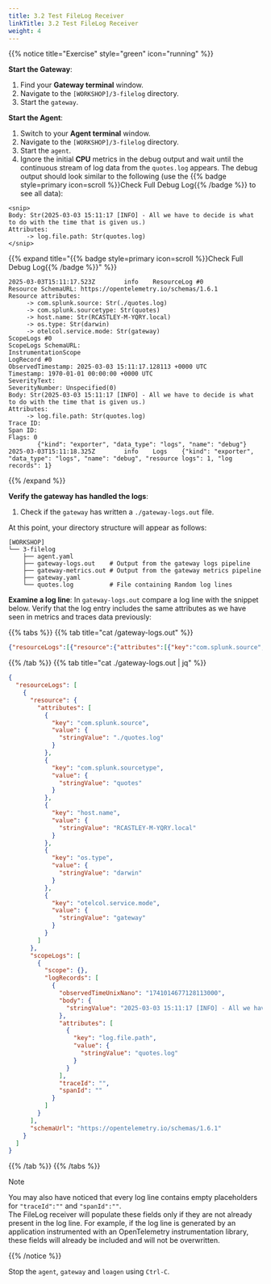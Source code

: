 ```yaml
---
title: 3.2 Test FileLog Receiver
linkTitle: 3.2 Test FileLog Receiver
weight: 4
---
```


{{% notice title="Exercise" style="green" icon="running" %}}

**Start the Gateway**:

1. Find your **Gateway terminal** window.
2. Navigate to the `[WORKSHOP]/3-filelog` directory.
3. Start the `gateway`.

**Start the Agent**:

1. Switch to your **Agent terminal** window.
2. Navigate to the `[WORKSHOP]/3-filelog` directory.
3. Start the `agent`.
4. Ignore the initial **CPU** metrics in the debug output and wait until the continuous stream of log data from the `quotes.log` appears. The debug output should look similar to the following (use the {{% badge style=primary icon=scroll %}}Check Full Debug Log{{% /badge %}} to see all data):

```text
<snip>
Body: Str(2025-03-03 15:11:17 [INFO] - All we have to decide is what to do with the time that is given us.)
Attributes:
     -> log.file.path: Str(quotes.log)
</snip>
```

{{% expand title="{{% badge style=primary icon=scroll %}}Check Full Debug Log{{% /badge %}}" %}}

```text
2025-03-03T15:11:17.523Z        info    ResourceLog #0
Resource SchemaURL: https://opentelemetry.io/schemas/1.6.1
Resource attributes:
     -> com.splunk.source: Str(./quotes.log)
     -> com.splunk.sourcetype: Str(quotes)
     -> host.name: Str(RCASTLEY-M-YQRY.local)
     -> os.type: Str(darwin)
     -> otelcol.service.mode: Str(gateway)
ScopeLogs #0
ScopeLogs SchemaURL:
InstrumentationScope
LogRecord #0
ObservedTimestamp: 2025-03-03 15:11:17.128113 +0000 UTC
Timestamp: 1970-01-01 00:00:00 +0000 UTC
SeverityText:
SeverityNumber: Unspecified(0)
Body: Str(2025-03-03 15:11:17 [INFO] - All we have to decide is what to do with the time that is given us.)
Attributes:
     -> log.file.path: Str(quotes.log)
Trace ID:
Span ID:
Flags: 0
        {"kind": "exporter", "data_type": "logs", "name": "debug"}
2025-03-03T15:11:18.325Z        info    Logs    {"kind": "exporter", "data_type": "logs", "name": "debug", "resource logs": 1, "log records": 1}
```

{{% /expand %}}

**Verify the gateway has handled the logs**:

1. Check if the `gateway` has written a `./gateway-logs.out` file.

At this point, your directory structure will appear as follows:

```text { title="Updated Directory Structure" }
[WORKSHOP]
└── 3-filelog
    ├── agent.yaml
    ├── gateway-logs.out    # Output from the gateway logs pipeline
    ├── gateway-metrics.out # Output from the gateway metrics pipeline
    ├── gateway.yaml
    └── quotes.log          # File containing Random log lines
```

**Examine a log line**: In `gateway-logs.out` compare a log line with the snippet below. Verify that the log entry includes the same attributes as we have seen in metrics and traces data previously:

{{% tabs %}}
{{% tab title="cat /gateway-logs.out" %}}

```json
{"resourceLogs":[{"resource":{"attributes":[{"key":"com.splunk.source","value":{"stringValue":"./quotes.log"}},{"key":"com.splunk.sourcetype","value":{"stringValue":"quotes"}},{"key":"host.name","value":{"stringValue":"RCASTLEY-M-YQRY.local"}},{"key":"os.type","value":{"stringValue":"darwin"}},{"key":"otelcol.service.mode","value":{"stringValue":"gateway"}}]},"scopeLogs":[{"scope":{},"logRecords":[{"observedTimeUnixNano":"1741014677128113000","body":{"stringValue":"2025-03-03 15:11:17 [INFO] - All we have to decide is what to do with the time that is given us."},"attributes":[{"key":"log.file.path","value":{"stringValue":"quotes.log"}}],"traceId":"","spanId":""}]}],"schemaUrl":"https://opentelemetry.io/schemas/1.6.1"}]}
```

{{% /tab %}}
{{% tab title="cat ./gateway-logs.out | jq" %}}

```json
{
  "resourceLogs": [
    {
      "resource": {
        "attributes": [
          {
            "key": "com.splunk.source",
            "value": {
              "stringValue": "./quotes.log"
            }
          },
          {
            "key": "com.splunk.sourcetype",
            "value": {
              "stringValue": "quotes"
            }
          },
          {
            "key": "host.name",
            "value": {
              "stringValue": "RCASTLEY-M-YQRY.local"
            }
          },
          {
            "key": "os.type",
            "value": {
              "stringValue": "darwin"
            }
          },
          {
            "key": "otelcol.service.mode",
            "value": {
              "stringValue": "gateway"
            }
          }
        ]
      },
      "scopeLogs": [
        {
          "scope": {},
          "logRecords": [
            {
              "observedTimeUnixNano": "1741014677128113000",
              "body": {
                "stringValue": "2025-03-03 15:11:17 [INFO] - All we have to decide is what to do with the time that is given us."
              },
              "attributes": [
                {
                  "key": "log.file.path",
                  "value": {
                    "stringValue": "quotes.log"
                  }
                }
              ],
              "traceId": "",
              "spanId": ""
            }
          ]
        }
      ],
      "schemaUrl": "https://opentelemetry.io/schemas/1.6.1"
    }
  ]
}
```

{{% /tab %}}
{{% /tabs %}}

> [!NOTE]
> You may also have noticed that every log line contains empty placeholders for `"traceId":""` and `"spanId":""`.  
> The FileLog receiver will populate these fields only if they are not already present in the log line.
> For example, if the log line is generated by an application instrumented with an OpenTelemetry instrumentation library, these fields will already be included and will not be overwritten.

{{% /notice %}}

Stop the `agent`, `gateway` and `loagen` using `Ctrl-C`.

